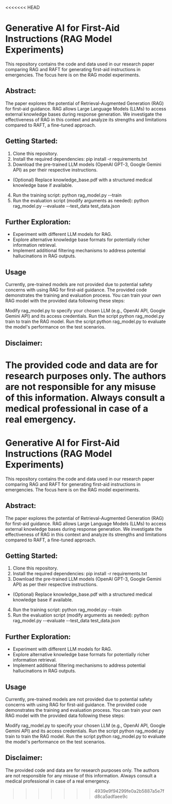 <<<<<<< HEAD
# Generative AI for First-Aid Instructions (RAG Model Experiments)

This repository contains the code and data used in our research paper comparing RAG and RAFT for generating first-aid instructions in emergencies. The focus here is on the RAG model experiments.

## Abstract:
The paper explores the potential of Retrieval-Augmented Generation (RAG) for first-aid guidance. RAG allows Large Language Models (LLMs) to access external knowledge bases during response generation. We investigate the effectiveness of RAG in this context and analyze its strengths and limitations compared to RAFT, a fine-tuned approach.

## Getting Started:

1. Clone this repository.
2. Install the required dependencies: pip install -r requirements.txt
3. Download the pre-trained LLM models (OpenAI GPT-3, Google Gemini API) as per their respective instructions.
- (Optional) Replace knowledge_base.pdf with a structured medical knowledge base if available.
4. Run the training script: python rag_model.py --train
5. Run the evaluation script (modify arguments as needed): python rag_model.py --evaluate --test_data test_data.json

## Further Exploration:

- Experiment with different LLM models for RAG.
- Explore alternative knowledge base formats for potentially richer information retrieval.
- Implement additional filtering mechanisms to address potential hallucinations in RAG outputs.

## Usage
Currently, pre-trained models are not provided due to potential safety concerns with using RAG for first-aid guidance. The provided code demonstrates the training and evaluation process. You can train your own RAG model with the provided data following these steps:

Modify rag_model.py to specify your chosen LLM (e.g., OpenAI API, Google Gemini API) and its access credentials.
Run the script python rag_model.py train to train the RAG model.
Run the script python rag_model.py to evaluate the model's performance on the test scenarios.

## Disclaimer:

The provided code and data are for research purposes only. The authors are not responsible for any misuse of this information. Always consult a medical professional in case of a real emergency.
=======
# Generative AI for First-Aid Instructions (RAG Model Experiments)

This repository contains the code and data used in our research paper comparing RAG and RAFT for generating first-aid instructions in emergencies. The focus here is on the RAG model experiments.

## Abstract:
The paper explores the potential of Retrieval-Augmented Generation (RAG) for first-aid guidance. RAG allows Large Language Models (LLMs) to access external knowledge bases during response generation. We investigate the effectiveness of RAG in this context and analyze its strengths and limitations compared to RAFT, a fine-tuned approach.

## Getting Started:

1. Clone this repository.
2. Install the required dependencies: pip install -r requirements.txt
3. Download the pre-trained LLM models (OpenAI GPT-3, Google Gemini API) as per their respective instructions.
- (Optional) Replace knowledge_base.pdf with a structured medical knowledge base if available.
4. Run the training script: python rag_model.py --train
5. Run the evaluation script (modify arguments as needed): python rag_model.py --evaluate --test_data test_data.json

## Further Exploration:

- Experiment with different LLM models for RAG.
- Explore alternative knowledge base formats for potentially richer information retrieval.
- Implement additional filtering mechanisms to address potential hallucinations in RAG outputs.

## Usage
Currently, pre-trained models are not provided due to potential safety concerns with using RAG for first-aid guidance. The provided code demonstrates the training and evaluation process. You can train your own RAG model with the provided data following these steps:

Modify rag_model.py to specify your chosen LLM (e.g., OpenAI API, Google Gemini API) and its access credentials.
Run the script python rag_model.py train to train the RAG model.
Run the script python rag_model.py to evaluate the model's performance on the test scenarios.

## Disclaimer:

The provided code and data are for research purposes only. The authors are not responsible for any misuse of this information. Always consult a medical professional in case of a real emergency.
>>>>>>> 4939e9f94299fe0a2b5887a5e7fd8ca5adfaee9c
